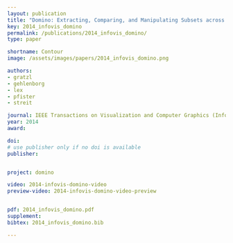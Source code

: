 ```yaml
---
layout: publication
title: "Domino: Extracting, Comparing, and Manipulating Subsets across Multiple Tabular Datasets "
key: 2014_infovis_domino
permalink: /publications/2014_infovis_domino/
type: paper

shortname: Contour
image: /assets/images/papers/2014_infovis_domino.png

authors:
- gratzl
- gehlenborg
- lex
- pfister
- streit

journal: IEEE Transactions on Visualization and Computer Graphics (InfoVis '14), to appear
year: 2014
award:

doi:
# use publisher only if no doi is available
publisher:


project: domino

video: 2014-infovis-domino-video
preview-video: 2014-infovis-domino-video-preview


pdf: 2014_infovis_domino.pdf
supplement:
bibtex: 2014_infovis_domino.bib

---
```


